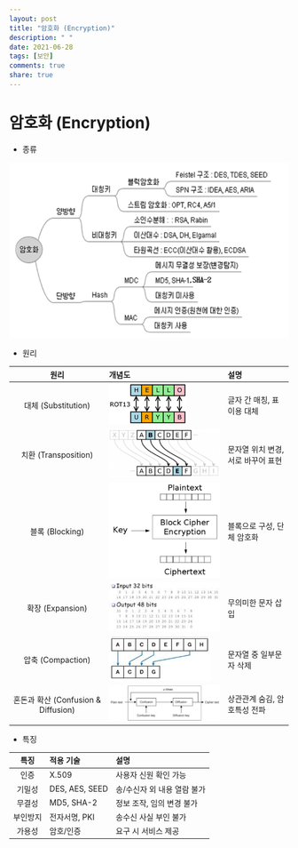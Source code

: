 ```yaml
---
layout: post
title: "암호화 (Encryption)"
description: " "
date: 2021-06-28
tags: [보안]
comments: true
share: true
---
```


암호화 (Encryption)
=====

   - 종류
   
   <img title="encryption" src="./images/encryption/encryption.png" alt="encryption" width="700px">

   - 원리
   
| 원리 | 개념도 | 설명 |
| :---: | :--- | :--- |
| 대체 (Substitution) | <img title="encryption" src="./images/encryption/substitution.png" alt="Substitution"> | 글자 간 매칭, 표 이용 대체 |
| 치환 (Transposition) | <img title="encryption" src="./images/encryption/transposition.png" alt="Transposition"> |  문자열 위치 변경, 서로 바꾸어 표현 |
| 블록 (Blocking) | <img title="encryption" src="./images/encryption/blocking.png" alt="Blocking"> | 블록으로 구성, 단체 암호화 |
| 확장 (Expansion) | <img title="encryption" src="./images/encryption/expansion.png" alt="Expansion"> | 무의미한 문자 삽입 |
| 압축 (Compaction) | <img title="encryption" src="./images/encryption/compaction.png" alt="Compaction"> | 문자열 중 일부문자 삭제 |
| 혼돈과 확산 (Confusion & Diffusion) | <img title="encryption" src="./images/encryption/confusion.png" alt="Confusion & Diffusion"> | 상관관계 숨김, 암호특성 전파 |

   - 특징
   
| 특징 | 적용 기술 | 설명 |
| :---: | :--- | :--- |
| 인증 | X.509 | 사용자 신원 확인 가능 |
| 기밀성| DES, AES, SEED | 송/수신자 외 내용 열람 불가 |
| 무결성 | MD5, SHA-2 | 정보 조작, 임의 변경 불가 |
| 부인방지 | 전자서명, PKI| 송수신 사실 부인 불가 |
| 가용성 | 암호/인증 | 요구 시 서비스 제공 |
